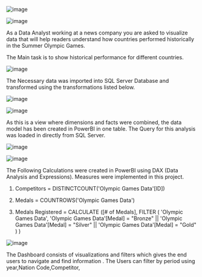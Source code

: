                                            



![image](https://user-images.githubusercontent.com/119685963/210103996-9f113621-5bfc-4118-873e-7744c86554c4.png)


![image](https://user-images.githubusercontent.com/119685963/210106199-631cef99-a47a-4678-86d5-d9108ae145ee.png)


As a Data Analyst working at a news company you are asked to visualize data that will help readers understand how countries performed
historically in the Summer Olympic Games.

The Main task is to show historical performance for different countries.

![image](https://user-images.githubusercontent.com/119685963/210106262-6443d0cc-125a-4539-b4f9-87fa358674c0.png)


The Necessary data was imported into SQL Server Database and transformed using the transformations listed below.


![image](https://user-images.githubusercontent.com/119685963/210103904-4b2006e0-7684-4eed-be27-5520a33418eb.png)


![image](https://user-images.githubusercontent.com/119685963/210106036-6710c984-8045-44da-8f87-da373dffd084.png)


As this is a view where dimensions and facts were combined, the data model has been created in PowerBI in one table.
The Query for this analysis was loaded in directly from SQL Server.

![image](https://user-images.githubusercontent.com/119685963/210104933-18b57fc0-3333-43b8-8023-55fd1e12f6ce.png)


![image](https://user-images.githubusercontent.com/119685963/210106103-345c4ca7-f7d6-46cf-842e-f9d366df7950.png)


The Following Calculations were created in PowerBI using DAX (Data Analysis and Expressions).
Measures were implemented in this project.

1. Competitors = DISTINCTCOUNT('Olympic Games Data'[ID])

2. Medals = COUNTROWS('Olympic Games Data')

3. Medals Registered = CALCULATE ([# of Medals], FILTER (
        'Olympic Games Data',
        'Olympic Games Data'[Medal] = "Bronze"
            || 'Olympic Games Data'[Medal] = "Silver"
            || 'Olympic Games Data'[Medal] = "Gold"
    )
)



![image](https://user-images.githubusercontent.com/119685963/210106126-b3dc08bd-75e2-41ee-bc43-d1e9275b875f.png)

The Dashboard consists of visualizations and filters which gives the end users to navigate and find information .
The Users can filter by period using year,Nation Code,Competitor,




